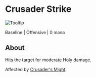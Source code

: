 # Crusader Strike

![Tooltip](https://user-images.githubusercontent.com/4565223/42239335-e28f3730-7f03-11e8-82a1-7fbe7007b51c.png)

Baseline | Offensive | 0 mana

## About

Hits the target for moderate Holy damage.

Affected by [Crusader's Might](Talents/15/CrusadersMight.md).
